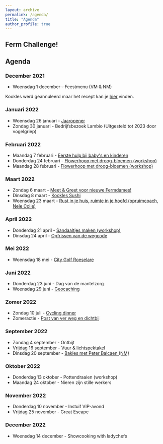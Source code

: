 ```yaml
---
layout: archive
permalink: /agenda/
title: "Agenda"
author_profile: true
---
```


## Ferm Challenge!

## Agenda

### December 2021

- <s>Woensdag 1 december - Feestmenu (VM & NM)</s>

Kookles werd geannuleerd maar het recept kan je [hier](/assets/media/agenda/feestmenu.pdf) vinden.

### Januari 2022

- Woensdag 26 januari - [Jaaropener](/assets/media/agenda/2022-01-jaaropener.pdf)
- Zondag 30 januari - Bedrijfsbezoek Lambio (Uitgesteld tot 2023 door vogelgriep)

### Februari 2022

- Maandag 7 februari - [Eerste hulp bij baby's en kinderen](/assets/media/agenda/2022-02-ehbo.pdf)
- Donderdag 24 februari - [Flowerhoop met droog-bloemen (workshop)](/assets/media/agenda/2022-02-flowerhoop.pdf)
- Maandag 28 februari - [Flowerhoop met droog-bloemen (workshop)](/assets/media/agenda/2022-02-flowerhoop.pdf)

### Maart 2022

- Zondag 6 maart - [Meet & Greet voor nieuwe Fermdames!](/assets/media/agenda/2022-03-meet-greet.pdf)
- Dinsdag 8 maart - [Kookles Sushi](/assets/media/agenda/2022-03-sushi.pdf)
- Woensdag 23 maart - [Rust in je huis, ruimte in je hoofd (opruimcoach, Nele Colle)](/assets/media/agenda/2022-03-rust-in-huis.pdf)

### April 2022

- Donderdag 21 april - [Sandaaltjes maken (workshop)](/assets/media/agenda/2022-04-sandaaltjes-maken.pdf)
- Dinsdag 24 april - [Opfrissen van de wegcode](/assets/media/agenda/2022-04-26-opfrissen-van-de-wegcode.pdf)

### Mei 2022

- Woensdag 18 mei - [City Golf Roeselare](/assets/media/agenda/2022-05-18-city-golf.pdf)

### Juni 2022

- Donderdag 23 juni - Dag van de mantelzorg
- Woensdag 29 juni - [Geocaching](/assets/media/agenda/2022-06-29-geocaching.pdf)

### Zomer 2022

- Zondag 10 juli - [Cycling dinner](/assets/media/agenda/2022-07-10-cycling.pdf)
- Zomeractie - [Post van ver weg en dichtbij](/assets/media/agenda/2022-zomeractie.pdf)

### September 2022

- Zondag 4 september - Ontbijt
- Vrijdag 16 september - [Vuur & lichtspektakel](/assets/media/agenda/2022-09-vuurspektakel.pdf)
- Dinsdag 20 september -  [Bakles met Peter Balcaen (NM)](/assets/media/agenda/2022-09-bakles.pdf)

### Oktober 2022

- Donderdag 13 oktober - Pottendraaien (workshop)
- Maandag 24 oktober - Nieren zijn stille werkers

### November 2022

- Donderdag 10 november - Instuif VIP-avond
- Vrijdag 25 november - Great Escape

### December 2022

- Woensdag 14 december - Showcooking with ladychefs
